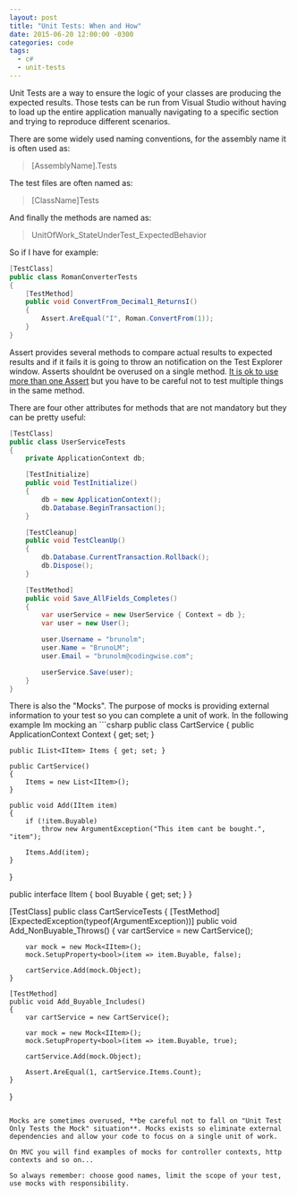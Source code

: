 ```yaml
---
layout: post
title: "Unit Tests: When and How"
date: 2015-06-20 12:00:00 -0300
categories: code
tags:
  - c#
  - unit-tests
---
```

Unit Tests are a way to ensure the logic of your classes are producing the expected results. Those tests can be run from Visual Studio without having to load up the entire application manually navigating to a specific section and trying to reproduce different scenarios.
<!--more-->

There are some widely used naming conventions, for the assembly name it is often used as:

<blockquote>[AssemblyName].Tests</blockquote>

The test files are often named as:

<blockquote>[ClassName]Tests</blockquote>

And finally the methods are named as:

<blockquote>UnitOfWork_StateUnderTest_ExpectedBehavior</blockquote>

So if I have for example:

```csharp
[TestClass]
public class RomanConverterTests
{
    [TestMethod]
    public void ConvertFrom_Decimal1_ReturnsI()
    {
        Assert.AreEqual("I", Roman.ConvertFrom(1));
    }
}
```

Assert provides several methods to compare actual results to expected results and if it fails it is going to throw an notification on the Test Explorer window. Asserts shouldnt be overused on a single method. [It is ok to use more than one Assert](http://programmers.stackexchange.com/a/7829/1451) but you have to be careful not to test multiple things in the same method.

There are four other attributes for methods that are not mandatory but they can be pretty useful:

```csharp
[TestClass]
public class UserServiceTests
{
    private ApplicationContext db;

    [TestInitialize]
    public void TestInitialize()
    {
        db = new ApplicationContext();
        db.Database.BeginTransaction();
    }

    [TestCleanup]
    public void TestCleanUp()
    {
        db.Database.CurrentTransaction.Rollback();
        db.Dispose();
    }

    [TestMethod]
    public void Save_AllFields_Completes()
    {
        var userService = new UserService { Context = db };
        var user = new User();

        user.Username = "brunolm";
        user.Name = "BrunoLM";
        user.Email = "brunolm@codingwise.com";

        userService.Save(user);
    }
}
```

There is also the "Mocks". The purpose of mocks is providing external information to your test so you can complete a unit of work. In the following example Im mocking an ```csharp
public class CartService
{
    public ApplicationContext Context { get; set; }

    public IList<IItem> Items { get; set; }

    public CartService()
    {
        Items = new List<IItem>();
    }

    public void Add(IItem item)
    {
        if (!item.Buyable)
            throw new ArgumentException("This item cant be bought.", "item");

        Items.Add(item);
    }
}

public interface IItem
{
    bool Buyable { get; set; }
}

[TestClass]
public class CartServiceTests
{
    [TestMethod]
    [ExpectedException(typeof(ArgumentException))]
    public void Add_NonBuyable_Throws()
    {
        var cartService = new CartService();

        var mock = new Mock<IItem>();
        mock.SetupProperty<bool>(item => item.Buyable, false);

        cartService.Add(mock.Object);
    }

    [TestMethod]
    public void Add_Buyable_Includes()
    {
        var cartService = new CartService();

        var mock = new Mock<IItem>();
        mock.SetupProperty<bool>(item => item.Buyable, true);

        cartService.Add(mock.Object);

        Assert.AreEqual(1, cartService.Items.Count);
    }
}
```

Mocks are sometimes overused, **be careful not to fall on "Unit Test Only Tests the Mock" situation**. Mocks exists so eliminate external dependencies and allow your code to focus on a single unit of work.

On MVC you will find examples of mocks for controller contexts, http contexts and so on...

So always remember: choose good names, limit the scope of your test, use mocks with responsibility.
